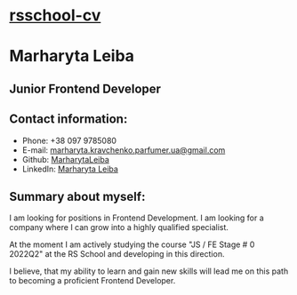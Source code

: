 # [rsschool-cv](https://MarharytaLeiba.github.io/rsschool-cv)

# Marharyta Leiba

## Junior Frontend Developer

## Contact information:

- Phone: +38 097 9785080
- E-mail: marharyta.kravchenko.parfumer.ua@gmail.com
- Github: [MarharytaLeiba](https://github.com/MarharytaLeiba)
- LinkedIn: [Marharyta Leiba](https://www.linkedin.com/in/marharyta-leiba)

## Summary about myself:
I am looking for positions in Frontend Development. I am looking for a company where I can grow into a highly qualified specialist.

At the moment I am actively studying the course "JS / FE Stage # 0 2022Q2" at the RS School and developing in this direction.

I believe, that my ability to learn and gain new skills will lead me on this path to becoming a proficient Frontend Developer.